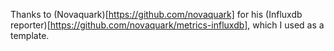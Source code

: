 Thanks to (Novaquark)[https://github.com/novaquark] for his (Influxdb reporter)[https://github.com/novaquark/metrics-influxdb], 
which I used as a template.

